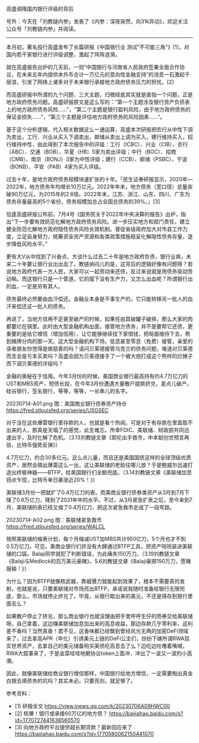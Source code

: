 
高盛调降国内银行评级的背后

号外：今天在「刘教链内参」发表了《内参：深夜突然，向31k异动》，欢迎关注公众号「刘教链内参」并阅读。

---

本月初，著名投行高盛发布了长篇研报《中国银行业 测试“不可能三角”》[1]，对国内若干家银行进行评级调整，激起了阵阵涟漪。

就在高盛报告出炉的几天前，一则“中国银行与河南省人民政府签署全面合作协议，在未来五年内提供本外币合计一万亿元的意向性金融支持”的消息一石激起千层浪，引发了网络上诸多对于未来银行承接地方政府债务压力的担忧。[2]

而高盛研报中所谓的九个问题、三大主题，归根结底其实就是直指一个问题，正是地方政府债务问题。高盛研报原文是这么写的：“第一个主题涉及银行资产负债表上的地方政府债务风险……”，“第二个主题是银行盈利风险，由于地方政府债务的保证金损失……”，“第三个主题是评估地方政府债务的风险因素……”。

基于这个分析逻辑，代入相关数据这么一通运算，高盛本次研报把农行从中性下调为卖出，工行、兴业从买入下调卖出，邮储从卖出上调为买入，建行维持买入，招行维持中性，由此得到了本次报告中的评级：工行（ICBC）、兴业（CIB）、农行（ABC）、交通（BOB）、华夏（HB）5家为卖出评级；中行（BOC）、招商（CMB）、南京（BONJ）3家为中性评级；建行（CCB）、邮储（PSBC）、宁波（BONB）、平安（PAB）4家为买入评级。

过去十年，是地方政府债务规模快速扩张的十年。「民生证券研报显示，2020年—2022年，地方债务年均增长10万亿元。2022年年末，地方债务（宽口径）总量突破90万亿元，为2015年的2.6倍。2022年末，江苏、浙江、山东、四川、广东为债务存量最高的5个省份，债务规模加总占全国总债务的39%。」[3]

恰逢高盛研报公布前，7月4号《国务院关于2022年中央决算的报告》出炉，指出“下一步要有效防范化解地方政府债务风险。进一步压实地方和部门责任，建立健全防范化解地方政府隐性债务风险长效机制。督促省级政府加大对市县工作力度，立足自身努力，统筹资金资产资源和各类政策措施稳妥化解隐性债务存量，逐步降低风险水平。”

更有大V从中找到了兴奋点，大谈什么过去二十年是地方政府负债，银行业爽，未来二十年要让银行业出出血了。教链纳闷儿的是，这背后的逻辑好像有问题呀？若说地方政府代表一方人民，大家可以一起劳动来还债，反过来说就是用债务驱动劳动嘛。而这银行只是一个管道，它的麾下没有生产力，又怎么出血呢？所谓银行出的血，一定是另有其人。

债务最终必然要由血汗偿还。金融业本身是不事生产的，它只能转移另一批人的血汗来偿还这一批人的债务。

再说了，当地方信用不足甚至破产的时候，如果任由其破罐子破摔，那么大家的肉都要烂在锅里。此时由大型金融机构出面，接管地方债务，并不是要帮它还债，更重要的是给它增信（增加信用），让它能够继续找下家借钱，把局面维持下去，熬到摊牌分肉的那一天。这大型金融机构下场，低息甚至零息（免费）接管，亲爱的读者朋友你觉得是做慈善的吗？请问贝莱德接管乌克兰的债务问题，难道对贝莱德而言会是亏本买卖吗？高盛会因为贝莱德接手了一个被大炮打成这个熊样的烂摊子而下调贝莱德的评级吗？

金融的奥秘在于信用。今年3月份的时候，美国商业银行最高持有约4.7万亿刀的UST和MBS资产，短债长投，在今年3月份遭遇大量散户提款挤兑，差点儿破产。硅谷银行，签名银行，等等，等等，一长串儿的名字。

20230714-A01.png
图：美国商业银行债券资产持仓 https://fred.stlouisfed.org/series/USGSEC

对于没在这些爆雷银行里存款的人，也就是看个热闹。可是对于有存款在里面取不出来的人，那真是天塌了的感觉，此生难忘。所幸FDIC、美联储、财政部共同迅速出手，及时化解了危机。（3.13刘教链文章《耶伦出手救市，中本聪创世预言再验，比特币强势反弹》）

4.7万亿刀，约合30多亿元。这么点儿量，而且还是美国国债这样的全球顶级优质资产，居然会搞出爆雷这么一出，这让美联储的老脸往哪儿放？于是鲍威尔迅速打造出终极神器——BTFP，给美国银行们全额兜底。（3.14刘教链文章《美联储加息拐点乍现，比特币单日暴涨近20%！》）

美联储3月份一把就扩了0.4万亿刀的表。而美商业银行债券类资产从3月到7月下降了0.6万亿刀，降到了2021年中的水平。不过，从3月紧急扩表之后，至今来到7月，美联储的表已经又缩了0.4万亿刀，把这次紧急救市走成了一段弯路。

20230714-A02.png
图：美联储紧急救市 https://fred.stlouisfed.org/series/WALCL

按照美联储的缩表计划，每个月缩减UST加MBS共计950亿刀，5个月也才不到0.5万亿刀。可见，美商业银行们并没有大肆通过BTFP工具，把资产咣咣装进美联储的口袋。Balaji同学就犯了判断错误，为此痛失150万刀。（3.19刘教链文章《Balaji与Medlock的百万美元豪赌》，5.6刘教链文章《Balaji豪掷150万刀，愿赌服输！》）

为什么？因为BTFP就像核武器，靠威慑力就能起到效果了，根本不需要真的发射。也就是说，只要美联储对市场亮出BTFP，承诺说我随时准备给银行无限兜底，那么，市场就停止挤兑了。毕竟，从银行取出来的美元，不还是得存到银行里面去么？

如果散户停止了挤兑，那么商业银行也就没理由把手里呼呼生仔的债券交给美联储呀。自己拿着，这边赚美联储加息加出来的高息收益，那边存款几乎零利率，这利差不香吗？当然真香！君不见，这香味都已经飘到曾经风光无两的加密DeFi领域来了，过去拿高APR（年化）引诱美元上链的DeFi公主们，纷纷下嫁所谓RWA现实世界资产，去拿自己的美元储备购买美债吃高息去了么？边吃边吐噜着嘴喊，RWA大叙事来了，于是韭菜哇哇地朝协议token上面冲，冲出了一波又一波的小高潮。

因此，就像美联储给商业银行增信那样，中国银行给地方增信，一定需要掏出真金白银去填债务的坑吗？其实未必。只要亮剑，就足够了。


参考资料：
- [1] 研报全文 https://view.inews.qq.com/k/20230706A09HWC00
- [2] 核爆！银行或承接60万亿的地方债？ https://baijiahao.baidu.com/s?id=1770727441638560570
- [3] 向地方政府平台提供超长期贷款？最新回应来了 https://baijiahao.baidu.com/s?id=1770580062150441070


